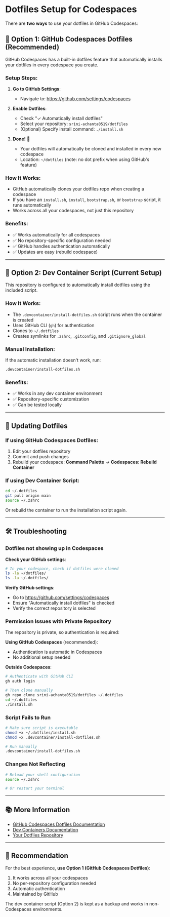 # Dotfiles Setup for Codespaces

There are **two ways** to use your dotfiles in GitHub Codespaces:

## 🌟 Option 1: GitHub Codespaces Dotfiles (Recommended)

GitHub Codespaces has a built-in dotfiles feature that automatically installs your dotfiles in every codespace you create.

### Setup Steps:

1. **Go to GitHub Settings**:
   - Navigate to: https://github.com/settings/codespaces

2. **Enable Dotfiles**:
   - Check "✓ Automatically install dotfiles"
   - Select your repository: `srini-achanta0519/dotfiles`
   - (Optional) Specify install command: `./install.sh`

3. **Done!** 🎉
   - Your dotfiles will automatically be cloned and installed in every new codespace
   - Location: `~/dotfiles` (note: no dot prefix when using GitHub's feature)

### How It Works:
- GitHub automatically clones your dotfiles repo when creating a codespace
- If you have an `install.sh`, `install`, `bootstrap.sh`, or `bootstrap` script, it runs automatically
- Works across all your codespaces, not just this repository

### Benefits:
- ✅ Works automatically for all codespaces
- ✅ No repository-specific configuration needed
- ✅ GitHub handles authentication automatically
- ✅ Updates are easy (rebuild codespace)

---

## 🔧 Option 2: Dev Container Script (Current Setup)

This repository is configured to automatically install dotfiles using the included script.

### How It Works:
- The `.devcontainer/install-dotfiles.sh` script runs when the container is created
- Uses GitHub CLI (`gh`) for authentication
- Clones to `~/.dotfiles`
- Creates symlinks for `.zshrc`, `.gitconfig`, and `.gitignore_global`

### Manual Installation:
If the automatic installation doesn't work, run:
```bash
.devcontainer/install-dotfiles.sh
```

### Benefits:
- ✅ Works in any dev container environment
- ✅ Repository-specific customization
- ✅ Can be tested locally

---

## 🔄 Updating Dotfiles

### If using GitHub Codespaces Dotfiles:
1. Edit your dotfiles repository
2. Commit and push changes
3. Rebuild your codespace: **Command Palette** → **Codespaces: Rebuild Container**

### If using Dev Container Script:
```bash
cd ~/.dotfiles
git pull origin main
source ~/.zshrc
```

Or rebuild the container to run the installation script again.

---

## 🛠️ Troubleshooting

### Dotfiles not showing up in Codespaces

**Check your GitHub settings**:
```bash
# In your codespace, check if dotfiles were cloned
ls -la ~/dotfiles/
ls -la ~/.dotfiles/
```

**Verify GitHub settings**:
- Go to https://github.com/settings/codespaces
- Ensure "Automatically install dotfiles" is checked
- Verify the correct repository is selected

### Permission Issues with Private Repository

The repository is private, so authentication is required:

**Using GitHub Codespaces** (recommended):
- Authentication is automatic in Codespaces
- No additional setup needed

**Outside Codespaces**:
```bash
# Authenticate with GitHub CLI
gh auth login

# Then clone manually
gh repo clone srini-achanta0519/dotfiles ~/.dotfiles
cd ~/.dotfiles
./install.sh
```

### Script Fails to Run

```bash
# Make sure script is executable
chmod +x ~/.dotfiles/install.sh
chmod +x .devcontainer/install-dotfiles.sh

# Run manually
.devcontainer/install-dotfiles.sh
```

### Changes Not Reflecting

```bash
# Reload your shell configuration
source ~/.zshrc

# Or restart your terminal
```

---

## 📚 More Information

- [GitHub Codespaces Dotfiles Documentation](https://docs.github.com/en/codespaces/customizing-your-codespace/personalizing-github-codespaces-for-your-account#dotfiles)
- [Dev Containers Documentation](https://containers.dev/)
- [Your Dotfiles Repository](https://github.com/srini-achanta0519/dotfiles)

---

## 🎯 Recommendation

For the best experience, **use Option 1 (GitHub Codespaces Dotfiles)**:
1. It works across all your codespaces
2. No per-repository configuration needed
3. Automatic authentication
4. Maintained by GitHub

The dev container script (Option 2) is kept as a backup and works in non-Codespaces environments.
